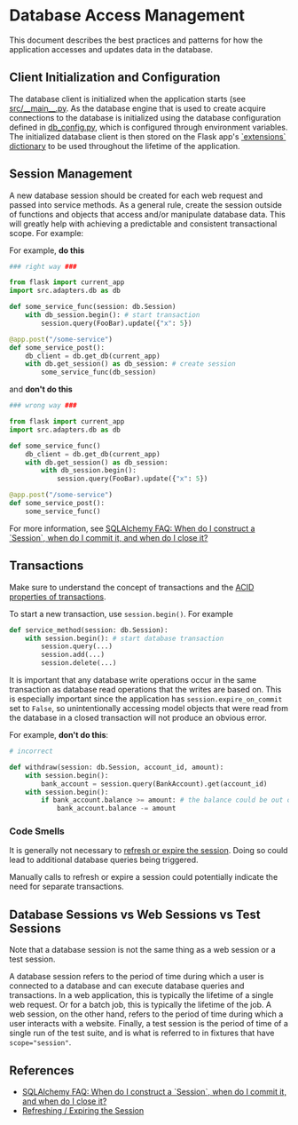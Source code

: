 # Database Access Management

This document describes the best practices and patterns for how the application accesses and updates data in the database.

## Client Initialization and Configuration

The database client is initialized when the application starts (see [src/\_\_main\_\_.py](../../../app/src/app.py). As the database engine that is used to create acquire connections to the database is initialized using the database configuration defined in [db_config.py](../../../app/src/db/db_config.py), which is configured through environment variables. The initialized database client is then stored on the Flask app's [\`extensions\` dictionary](https://flask.palletsprojects.com/en/2.2.x/src/#flask.Flask.extensions) to be used throughout the lifetime of the application.

## Session Management

A new database session should be created for each web request and passed into service methods. As a general rule, create the session outside of functions and objects that access and/or manipulate database data. This will greatly help with achieving a predictable and consistent transactional scope. For example:

For example, **do this**

```python
### right way ###

from flask import current_app
import src.adapters.db as db

def some_service_func(session: db.Session)
    with db_session.begin(): # start transaction
        session.query(FooBar).update({"x": 5})

@app.post("/some-service")
def some_service_post():
    db_client = db.get_db(current_app)
    with db.get_session() as db_session: # create session
        some_service_func(db_session)
```

and **don't do this**

```python
### wrong way ###

from flask import current_app
import src.adapters.db as db

def some_service_func()
    db_client = db.get_db(current_app)
    with db.get_session() as db_session:
        with db_session.begin():
            session.query(FooBar).update({"x": 5})

@app.post("/some-service")
def some_service_post():
    some_service_func()
```

For more information, see [SQLAlchemy FAQ: When do I construct a \`Session\`, when do I commit it, and when do I close it?](https://docs.sqlalchemy.org/en/14/orm/session_basics.html#session-faq-whentocreate)

## Transactions

Make sure to understand the concept of transactions and the [ACID properties of transactions](https://en.wikipedia.org/wiki/ACID).

To start a new transaction, use `session.begin()`. For example

```python
def service_method(session: db.Session):
    with session.begin(): # start database transaction
        session.query(...)
        session.add(...)
        session.delete(...)
```

It is important that any database write operations occur in the same transaction as database read operations that the writes are based on. This is especially important since the application has `session.expire_on_commit` set to `False`, so unintentionally accessing model objects that were read from the database in a closed transaction will not produce an obvious error.

For example, **don't do this**:

```python
# incorrect

def withdraw(session: db.Session, account_id, amount):
    with session.begin():
        bank_account = session.query(BankAccount).get(account_id)
    with session.begin():
        if bank_account.balance >= amount: # the balance could be out of date!
            bank_account.balance -= amount
```

### Code Smells

It is generally not necessary to [refresh or expire the session](https://docs.sqlalchemy.org/en/14/orm/session_state_management.html#refreshing-expiring). Doing so could lead to additional database queries being triggered.

Manually calls to refresh or expire a session could potentially indicate the need for separate transactions.

## Database Sessions vs Web Sessions vs Test Sessions

Note that a database session is not the same thing as a web session or a test session.

A database session refers to the period of time during which a user is connected to a database and can execute database queries and transactions. In a web application, this is typically the lifetime of a single web request. Or for a batch job, this is typically the lifetime of the job. A web session, on the other hand, refers to the period of time during which a user interacts with a website. Finally, a test session is the period of time of a single run of the test suite, and is what is referred to in fixtures that have `scope="session"`.

## References

* [SQLAlchemy FAQ: When do I construct a \`Session\`, when do I commit it, and when do I close it?](https://docs.sqlalchemy.org/en/14/orm/session_basics.html#session-faq-whentocreate)
* [Refreshing / Expiring the Session](https://docs.sqlalchemy.org/en/14/orm/session_state_management.html#refreshing-expiring)
